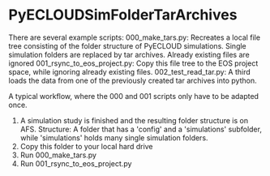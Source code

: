 # PyECLOUDSimFolderTarArchives

There are several example scripts:
000_make_tars.py: Recreates a local file tree consisting of the folder structure of PyECLOUD simulations.
  Single simulation folders are replaced by tar archives. Already existing files are ignored
001_rsync_to_eos_project.py: Copy this file tree to the EOS project space, while ignoring already existing files.
002_test_read_tar.py: A third loads the data from one of the previously created tar archives into python.

A typical workflow, where the 000 and 001 scripts only have to be adapted once.

1. A simulation study is finished and the resulting folder structure is on AFS.
  Structure: A folder that has a 'config' and a 'simulations' subfolder, while 'simulations' holds many single simulation folders.
2. Copy this folder to your local hard drive
3. Run 000_make_tars.py
4. Run 001_rsync_to_eos_project.py
